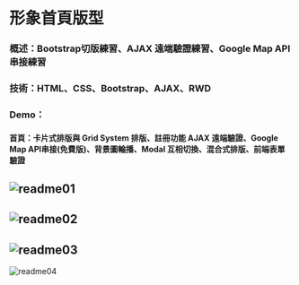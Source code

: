 # 形象首頁版型
### 概述：Bootstrap切版練習、AJAX 遠端驗證練習、Google Map API串接練習
### 技術：HTML、CSS、Bootstrap、AJAX、RWD
### Demo：
#### 首頁：卡片式排版與 Grid System 排版、註冊功能 AJAX 遠端驗證、Google Map API串接(免費版)、背景圖輪播、Modal 互相切換、混合式排版、前端表單驗證
![readme01](https://github.com/IanSu0630/LandingPage/blob/master/readme_img/readme01.PNG)
---
![readme02](https://github.com/IanSu0630/LandingPage/blob/master/readme_img/readme02.PNG)
---
![readme03](https://github.com/IanSu0630/LandingPage/blob/master/readme_img/readme03.PNG)
---
![readme04](https://github.com/IanSu0630/LandingPage/blob/master/readme_img/readme04.PNG)
